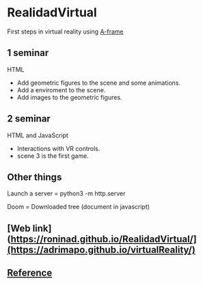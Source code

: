 # RealidadVirtual

First steps in virtual reality using [A-frame](https://aframe.io/)

## 1 seminar
HTML
- Add geometric figures to the scene and some animations.
- Add a enviroment to the scene.
- Add images to the geometric figures.

## 2 seminar
HTML and JavaScript
- Interactions with VR controls. 
- scene 3 is the first game.

## Other things
Launch a server = python3 -m http.server

Doom = Downloaded tree (document in javascript)

## [Web link](https://roninad.github.io/RealidadVirtual/](https://adrimapo.github.io/virtualReality/)

## [Reference](http://jgbarah.github.io/aframe-playground)
